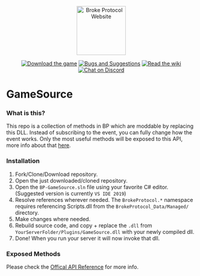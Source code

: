 <p align="center">
    <a href="https://brokeprotocol.com/">
        <img src="https://brokeprotocol.com/wp-content/uploads/Title.jpg" height="130" alt="Broke Protocol Website"></a>
</p>
<p align="center">
    <a href="https://store.steampowered.com/app/696370/BROKE_PROTOCOL_Online_City_RPG/">
        <img src="https://img.shields.io/badge/Steam-$4.99USD-7289DA.svg" alt="Download the game"></a>
    <a href="https://github.com/broke-protocol/broke-protocol/issues">
        <img src="https://img.shields.io/badge/Post-Bugs and Suggestions-7289DA.svg" alt="Bugs and Suggestions"></a>
    <a href="https://github.com/broke-protocol/broke-protocol/wiki">
        <img src="https://img.shields.io/badge/Docs-Wiki-7289DA.svg" alt="Read the wiki"></a>
    <a href="https://discord.gg/WpdNCDw">
        <img src="https://discordapp.com/api/guilds/312436123278376961/embed.png" alt="Chat on Discord"></a>
</p>

# GameSource

### What is this?
This repo is a collection of methods in BP which are moddable by replacing this DLL. Instead of subscribing to the event, you can fully change how the event works. Only the most useful methods will be exposed to this API, more info about that [here](#exposed-methods).


### Installation
1. Fork/Clone/Download repository.
2. Open the just downloaded/cloned repository.
3. Open the `BP-GameSource.sln` file using your favorite C# editor. (Suggested version is currently `VS IDE 2019`)
4. Resolve references wherever needed. The `BrokeProtocol.*` namespace requires referencing Scripts.dll from the `BrokeProtocol_Data/Managed/` directory.
5. Make changes where needed.
6. Rebuild source code, and copy + replace the `.dll` from `YourServerFolder/Plugins/GameSource.dll` with your newly compiled dll.
7. Done! When you run your server it will now invoke that dll.

### Exposed Methods
Please check the [Offical API Reference](https://brokeprotocol.com/api/) for more info.
